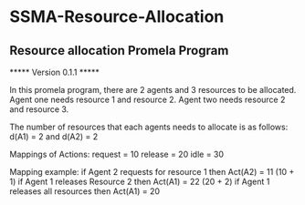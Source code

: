 # SSMA-Resource-Allocation

## Resource allocation Promela Program

*****		Version 0.1.1		*****

In this promela program, there are 2 agents and 3 resources to be allocated. 
Agent one needs resource 1 and resource 2. Agent two needs resource 2 and resource 3.

The number of resources that each agents needs to allocate is as follows:
	d(A1) = 2 and d(A2) = 2
	

Mappings of Actions:
request = 10
release = 20
idle = 30

Mapping example:
	if Agent 2 requests for resource 1 then Act(A2) = 11 (10 + 1)
	if Agent 1 releases Resource 2 then Act(A1) = 22 (20 + 2)
	if Agent 1 releases all resources then Act(A1) = 20